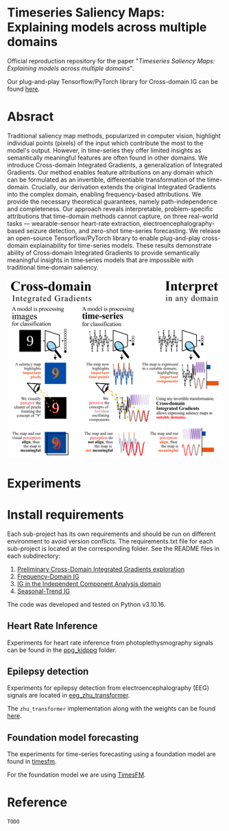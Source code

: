 # Timeseries Saliency Maps: Explaining models across multiple domains

Official reproduction repository for the paper "*Timeseries Saliency Maps: Explaining models across multiple domains*". 

Our plug-and-play Tensorflow/PyTorch library for Cross-domain IG can be found [here](https://github.com/esl-epfl/cross-domain-saliency-maps).

# Absract 
Traditional saliency map methods, popularized in computer vision, highlight individual points (pixels) of the input which contribute the most to the model's output. However, in time-series they offer limited insights as semantically meaningful features are often found in other domains. We introduce Cross-domain Integrated Gradients, a generalization of Integrated Gradients. Our method enables feature attributions on any domain which can be formulated as an invertible, differentiable transformation of the time-domain. Crucially, our derivation extends the original Integrated Gradients into the complex domain, enabling frequency-based attributions. We provide the necessary theoretical guarantees, namely path-independence and completeness. Our approach reveals interpretable, problem-specific attributions that time-domain methods cannot capture, on three real-world tasks — wearable-sensor heart-rate extraction, electroencephalography-based seizure detection, and zero-shot time-series forecasting. We release an open-source Tensorflow/PyTorch library to enable plug-and-play cross-domain explainability for time-series models. These results demonstrate ability of Cross‑domain Integrated Gradients to provide semantically meaningful insights in time‑series models that are impossible with traditional time‑domain saliency.

<img src="./figures/cross_domain_saliency_maps_banner.svg" width="755">


# Experiments

# Install requirements


Each sub-project has its own requirements and should be run on different
environment to avoid version conflicts. The requirements.txt file for
each sub-project is located at the corresponding folder. See the README
files in each subdirectory:
1. [Preliminary Cross-Domain Integrated Gradients exploration](./preliminaries/README.md)
2. [Frequency-Domain IG](./ppg_kidppg/README.md)
3. [IG in the Independent Component Analysis domain](./eeg_zhu_transformer/README.md)
4. [Seasonal-Trend IG](./timesfm/README.md)

The code was developed and tested on Python v3.10.16.

## Heart Rate Inference
Experiments for heart rate inference from photoplethysmography signals can be found in the [ppg_kidppg](./ppg_kidppg/) folder.


## Epilepsy detection 
Experiments for epilepsy detection from electroencephalography (EEG) signals are located in [eeg_zhu_transformer](./eeg_zhu_transformer/).

The ```zhu_transformer``` implementation along with the weights can be found [here](https://github.com/esl-epfl/zhu_2023).

## Foundation model forecasting
The experiments for time-series forecasting using a foundation model are found in [timesfm](./timesfm/).

For the foundation model we are using [TimesFM](https://github.com/google-research/timesfm).

# Reference 
```
TODO
```